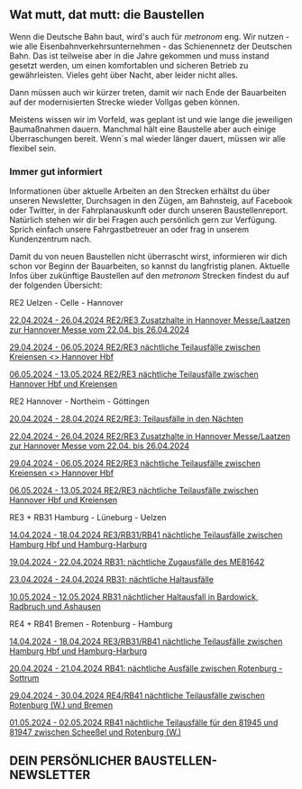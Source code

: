 Wat mutt, dat mutt: die Baustellen
----------

Wenn die Deutsche Bahn baut, wird's auch für *metronom* eng.
Wir nutzen - wie alle Eisenbahnverkehrsunternehmen - das Schienennetz der Deutschen Bahn. Das ist teilweise aber in die Jahre gekommen und muss instand gesetzt werden, um einen komfortablen und sicheren Betrieb zu gewährleisten. Vieles geht über Nacht, aber leider nicht alles.

Dann müssen auch wir kürzer treten, damit wir nach Ende der Bauarbeiten auf der modernisierten Strecke wieder Vollgas geben können.

Meistens wissen wir im Vorfeld, was geplant ist und wie lange die jeweiligen Baumaßnahmen dauern. Manchmal hält eine Baustelle aber auch einige Überraschungen bereit. Wenn´s mal wieder länger dauert, müssen wir alle flexibel sein.

### Immer gut informiert ###

Informationen über aktuelle Arbeiten an den Strecken erhältst du über unseren Newsletter, Durchsagen in den Zügen, am Bahnsteig, auf Facebook oder Twitter, in der Fahrplanauskunft oder durch unseren Baustellenreport. Natürlich stehen wir dir bei Fragen auch persönlich gern zur Verfügung. Sprich einfach unsere Fahrgastbetreuer an oder frag in unserem Kundenzentrum nach.

Damit du von neuen Baustellen nicht überrascht wirst, informieren wir dich schon vor Beginn der Bauarbeiten, so kannst du langfristig planen. Aktuelle Infos über zukünftige Baustellen auf den *metronom* Strecken findest du auf der folgenden Übersicht:

RE2 Uelzen - Celle - Hannover

[22.04.2024 - 26.04.2024 RE2/RE3 Zusatzhalte in Hannover Messe/Laatzen zur Hannover Messe vom 22.04. bis 26.04.2024](https://www.der-metronom.de/baustellen/re2-re3-zusatzhalte-in-hannover-messe-laatzen-zur-hannover-messe-vom-22-04-bis-26-04-2024/)

[29.04.2024 - 06.05.2024 RE2/RE3 nächtliche Teilausfälle zwischen Kreiensen \<\> Hannover Hbf](https://www.der-metronom.de/baustellen/re2-re3-naechtliche-teilausfaelle-zwischen-kreiensen-hannover-hbf/)

[06.05.2024 - 13.05.2024 RE2/RE3 nächtliche Teilausfälle zwischen Hannover Hbf und Kreiensen](https://www.der-metronom.de/baustellen/re2-re3-naechtliche-teilausfaelle-zwischen-hannover-hbf-und-kreiensen/)

RE2 Hannover - Northeim - Göttingen

[20.04.2024 - 28.04.2024 RE2/RE3: Teilausfälle in den Nächten](https://www.der-metronom.de/baustellen/re2-re3-teilausfaelle-in-den-naechsten/)

[22.04.2024 - 26.04.2024 RE2/RE3 Zusatzhalte in Hannover Messe/Laatzen zur Hannover Messe vom 22.04. bis 26.04.2024](https://www.der-metronom.de/baustellen/re2-re3-zusatzhalte-in-hannover-messe-laatzen-zur-hannover-messe-vom-22-04-bis-26-04-2024/)

[29.04.2024 - 06.05.2024 RE2/RE3 nächtliche Teilausfälle zwischen Kreiensen \<\> Hannover Hbf](https://www.der-metronom.de/baustellen/re2-re3-naechtliche-teilausfaelle-zwischen-kreiensen-hannover-hbf/)

[06.05.2024 - 13.05.2024 RE2/RE3 nächtliche Teilausfälle zwischen Hannover Hbf und Kreiensen](https://www.der-metronom.de/baustellen/re2-re3-naechtliche-teilausfaelle-zwischen-hannover-hbf-und-kreiensen/)

RE3 + RB31 Hamburg - Lüneburg - Uelzen

[14.04.2024 - 18.04.2024 RE3/RB31/RB41 nächtliche Teilausfälle zwischen Hamburg Hbf und Hamburg-Harburg](https://www.der-metronom.de/baustellen/re3-rb31-rb41-naechtliche-teilausfaelle-zwischen-hamburg-hbf-und-hamburg-harburg-2/)

[19.04.2024 - 22.04.2024 RB31: nächtliche Zugausfälle des ME81642](https://www.der-metronom.de/baustellen/rb31-naechtliche-zugausfaelle-des-me81642/)

[23.04.2024 - 24.04.2024 RB31: nächtliche Haltausfälle](https://www.der-metronom.de/baustellen/rb31-naechtliche-haltausfaelle-2/)

[10.05.2024 - 12.05.2024 RB31 nächtlicher Haltausfall in Bardowick, Radbruch und Ashausen](https://www.der-metronom.de/baustellen/rb31-naechtlicher-haltausfall-in-bardowick-radbruch-und-ashausen/)

RE4 + RB41 Bremen - Rotenburg - Hamburg

[14.04.2024 - 18.04.2024 RE3/RB31/RB41 nächtliche Teilausfälle zwischen Hamburg Hbf und Hamburg-Harburg](https://www.der-metronom.de/baustellen/re3-rb31-rb41-naechtliche-teilausfaelle-zwischen-hamburg-hbf-und-hamburg-harburg-2/)

[20.04.2024 - 21.04.2024 RB41: nächtliche Ausfälle zwischen Rotenburg - Sottrum](https://www.der-metronom.de/baustellen/rb41-naechtliche-ausfaelle-zwischen-rotenburg-sottrum/)

[29.04.2024 - 30.04.2024 RE4/RB41 nächtliche Teilausfälle zwischen Rotenburg (W.) und Bremen](https://www.der-metronom.de/baustellen/re4-rb41-naechtliche-teilausfaelle-zwischen-rotenburg-w-und-bremen/)

[01.05.2024 - 02.05.2024 RB41 nächtliche Teilausfälle für den 81945 und 81947 zwischen Scheeßel und Rotenburg (W.)](https://www.der-metronom.de/baustellen/rb41-naechtliche-teilausfaelle-fuer-den-81945-und-81947-zwischen-scheessel-und-rotenburg-w/)

DEIN PERSÖNLICHER BAUSTELLEN-NEWSLETTER
----------
